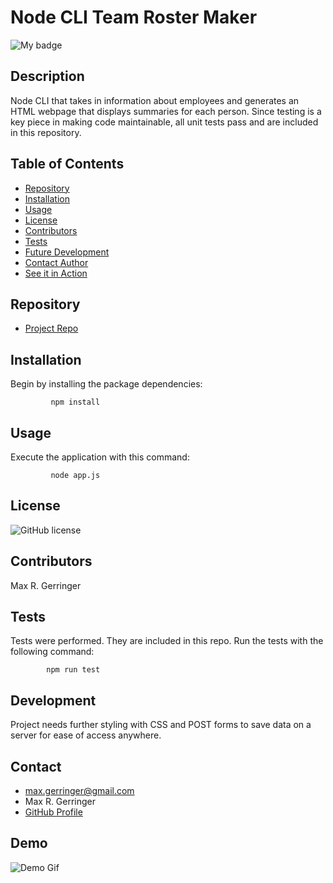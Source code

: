 # **Node CLI Team Roster Maker**

  ![My badge](https://img.shields.io/badge/Created%20by-%40maxgerringer-blue)

  ## Description

  Node CLI that takes in information about employees and generates an HTML webpage that displays summaries for each person. Since testing is a key piece in making code maintainable, all unit tests pass and are included in this repository.

  ## Table of Contents

  - [Repository](#Repository)
  - [Installation](#Installation)
  - [Usage](#Usage)
  - [License](#License)
  - [Contributors](#Contributors)
  - [Tests](#Tests)
  - [Future Development](#Development)
  - [Contact Author](#Contact)
  - [See it in Action](#Demo)

  ## Repository

  - [Project Repo](https://github.com/maxgerringer/cli-team-generator)

  ## Installation

  Begin by installing the package dependencies:

             npm install

  ## Usage

  Execute the application with this command: 

             node app.js

  ## License

  ![GitHub license](https://img.shields.io/badge/license-MIT-blue.svg)

  ## Contributors

  Max R. Gerringer

  ## Tests

  Tests were performed. They are included in this repo. Run the tests with the following command:

            npm run test

  ## Development

  Project needs further styling with CSS and POST forms to save data on a server for ease of access anywhere.

  ## Contact

  - <max.gerringer@gmail.com>
  - Max R. Gerringer
  - [GitHub Profile](https://github.com/maxgerringer)

  ## Demo

  ![Demo Gif](./assets/images/team-in-action.gif)

